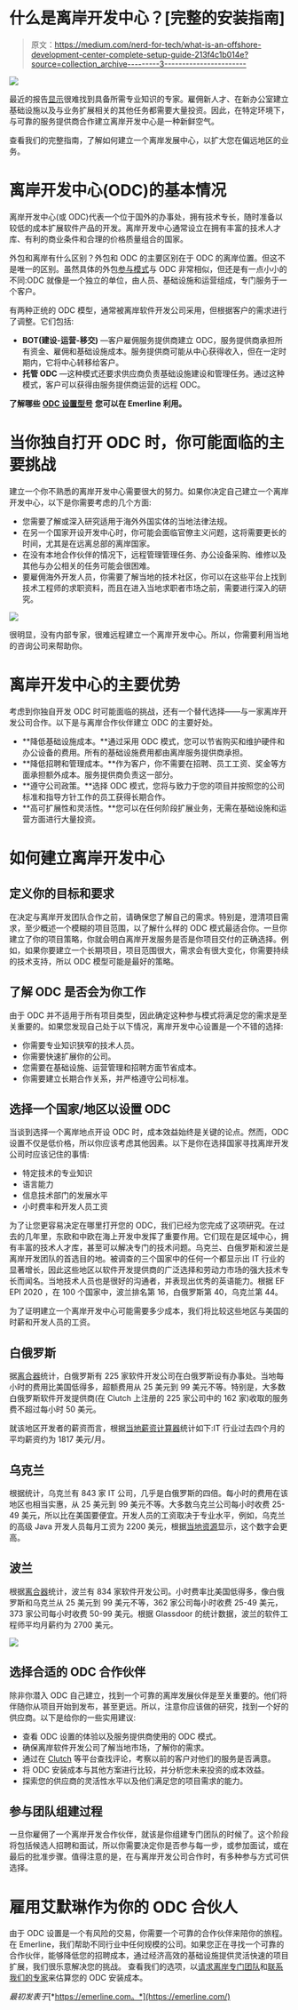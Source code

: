 # 什么是离岸开发中心？[完整的安装指南]

> 原文：<https://medium.com/nerd-for-tech/what-is-an-offshore-development-center-complete-setup-guide-213f4c1b014e?source=collection_archive---------3----------------------->

![](img/e0d30ecc86169d8a99b47b733c1bd59b.png)

最近的报告[显示](https://www.mckinsey.com/business-functions/organization/our-insights/building-workforce-skills-at-scale-to-thrive-during-and-after-the-covid-19-crisis)很难找到具备所需专业知识的专家。雇佣新人才、在新办公室建立基础设施以及与业务扩展相关的其他任务都需要大量投资。因此，在特定环境下，与可靠的服务提供商合作建立离岸开发中心是一种新鲜空气。

查看我们的完整指南，了解如何建立一个离岸发展中心，以扩大您在偏远地区的业务。

# 离岸开发中心(ODC)的基本情况

离岸开发中心(或 ODC)代表一个位于国外的办事处，拥有技术专长，随时准备以较低的成本扩展软件产品的开发。离岸开发中心通常设立在拥有丰富的技术人才库、有利的商业条件和合理的价格质量组合的国家。

外包和离岸有什么区别？外包和 ODC 的主要区别在于 ODC 的离岸位置。但这不是唯一的区别。虽然具体的外包[参与模式](https://emerline.com/blog/engagement-models)与 ODC 非常相似，但还是有一点小小的不同:ODC 就像是一个独立的单位，由人员、基础设施和运营组成，专门服务于一个客户。

有两种正统的 ODC 模型，通常被离岸软件开发公司采用，但根据客户的需求进行了调整。它们包括:

*   **BOT(建设-运营-移交)** —客户雇佣服务提供商建立 ODC，服务提供商承担所有资金、雇佣和基础设施成本。服务提供商可能从中心获得收入，但在一定时期内，它将中心转移给客户。
*   **托管 ODC** —这种模式还要求供应商负责基础设施建设和管理任务。通过这种模式，客户可以获得由服务提供商运营的远程 ODC。

**了解哪些** [**ODC 设置型号**](https://emerline.com/blog/engagement-models) **您可以在 Emerline 利用。**

# 当你独自打开 ODC 时，你可能面临的主要挑战

建立一个你不熟悉的离岸开发中心需要很大的努力。如果你决定自己建立一个离岸开发中心，以下是你需要考虑的几个方面:

*   您需要了解或深入研究适用于海外外国实体的当地法律法规。
*   在另一个国家开设开发中心时，你可能会面临官僚主义问题，这将需要更长的时间，尤其是在远离总部的离岸国家。
*   在没有本地合作伙伴的情况下，远程管理管理任务、办公设备采购、维修以及其他与办公相关的任务可能会很困难。
*   要雇佣海外开发人员，你需要了解当地的技术社区，你可以在这些平台上找到技术工程师的求职资料，而且在进入当地求职者市场之前，需要进行深入的研究。

![](img/166a5c8225e3bfec2c87af76de4685e2.png)

很明显，没有内部专家，很难远程建立一个离岸开发中心。所以，你需要利用当地的咨询公司来帮助你。

# 离岸开发中心的主要优势

考虑到你独自开发 ODC 时可能面临的挑战，还有一个替代选择——与一家离岸开发公司合作。以下是与离岸合作伙伴建立 ODC 的主要好处。

*   **降低基础设施成本。**通过采用 ODC 模式，您可以节省购买和维护硬件和办公设备的费用。所有的基础设施费用都由离岸服务提供商承担。
*   **降低招聘和管理成本。**作为客户，你不需要在招聘、员工工资、奖金等方面承担额外成本。服务提供商负责这一部分。
*   **遵守公司政策。**选择 ODC 模式，您将与致力于您的项目并按照您的公司标准和指导方针工作的员工获得长期合作。
*   **高可扩展性和灵活性。**您可以在任何阶段扩展业务，无需在基础设施和运营方面进行大量投资。

# 如何建立离岸开发中心

## 定义你的目标和要求

在决定与离岸开发团队合作之前，请确保您了解自己的需求。特别是，澄清项目需求，至少概述一个模糊的项目范围，以了解什么样的 ODC 模式最适合你。一旦你建立了你的项目策略，你就会明白离岸开发服务是否是你项目交付的正确选择。例如，如果你要建立一个长期项目，项目范围很大，需求会有很大变化，你需要持续的技术支持，所以 ODC 模型可能是最好的策略。

## 了解 ODC 是否会为你工作

由于 ODC 并不适用于所有项目类型，因此确定这种参与模式将满足您的需求是至关重要的。如果您发现自己处于以下情况，离岸开发中心设置是一个不错的选择:

*   你需要专业知识狭窄的技术人员。
*   你需要快速扩展你的公司。
*   您需要在基础设施、运营管理和招聘方面节省成本。
*   你需要建立长期合作关系，并严格遵守公司标准。

## 选择一个国家/地区以设置 ODC

当谈到选择一个离岸地点开设 ODC 时，成本效益始终是关键的论点。然而，ODC 设置不仅是低价格，所以你应该考虑其他因素。以下是你在选择国家寻找离岸开发公司时应该记住的事情:

*   特定技术的专业知识
*   语言能力
*   信息技术部门的发展水平
*   小时费率和开发人员工资

为了让您更容易决定在哪里打开您的 ODC，我们已经为您完成了这项研究。在过去的几年里，东欧和中欧在海上开发中发挥了重要作用。它们现在是区域中心，拥有丰富的技术人才库，甚至可以解决专门的技术问题。乌克兰、白俄罗斯和波兰是离岸开发团队的首选目的地。被调查的三个国家中的任何一个都显示出 IT 行业的显著增长，因此这些地区以软件开发提供商的广泛选择和劳动力市场的强大技术专长而闻名。当地技术人员也是很好的沟通者，并表现出优秀的英语能力。根据 EF EPI 2020 ，在 100 个国家中，波兰排名第 16，白俄罗斯第 40，乌克兰第 44。

为了证明建立一个离岸开发中心可能需要多少成本，我们将比较这些地区与美国的时薪和开发人员的工资。

## 白俄罗斯

据[离合器](https://clutch.co/developers/belarus)统计，白俄罗斯有 225 家软件开发公司在白俄罗斯设有办事处。当地每小时的费用比美国低得多，超额费用从 25 美元到 99 美元不等。特别是，大多数白俄罗斯软件开发提供商(在 Clutch 上注册的 225 家公司中的 162 家)收取的服务费不超过每小时 50 美元。

就该地区开发者的薪资而言，根据[当地薪资计算器](https://salaries.dev.by/)统计如下:IT 行业过去四个月的平均薪资约为 1817 美元/月。

## 乌克兰

根据统计，乌克兰有 843 家 IT 公司，几乎是白俄罗斯的四倍。每小时的费用在该地区也相当实惠，从 25 美元到 99 美元不等。大多数乌克兰公司每小时收费 25-49 美元，所以比在美国要便宜。开发人员的工资取决于专业水平，例如，乌克兰的高级 Java 开发人员每月工资为 2200 美元，根据[当地资源](https://jobs.dou.ua/salaries/#period=jun2021&city=Lviv&title=Software%20Engineer&language=Java&spec=&exp1=3&exp2=6)显示，这个数字会更高。

## 波兰

根据[离合器](https://clutch.co/developers/poland)统计，波兰有 834 家软件开发公司。小时费率比美国低得多，像白俄罗斯和乌克兰从 25 美元到 99 美元不等，362 家公司每小时收费 25-49 美元，373 家公司每小时收费 50-99 美元。根据 Glassdoor 的统计数据，波兰的软件工程师平均月薪约为 2700 美元。

![](img/a985640aca9140052f49af8c5a8975ac.png)

## 选择合适的 ODC 合作伙伴

除非你潜入 ODC 自己建立，找到一个可靠的离岸发展伙伴是至关重要的。他们将伴随你从项目开始到发布，甚至更远。所以，注意你应该做的研究，找到一个好的供应商。以下是给你的一些实用建议:

*   查看 ODC 设置的体验以及服务提供商使用的 ODC 模式。
*   确保离岸软件开发公司了解当地市场，了解你的需求。
*   通过在 [Clutch](https://clutch.co/profile/emerline) 等平台查找评论，考察以前的客户对他们的服务是否满意。
*   将 ODC 安装成本与其他方案进行比较，并分析您未来投资的成本效益。
*   探索您的供应商的灵活性水平以及他们满足您的项目需求的能力。

## 参与团队组建过程

一旦你雇佣了一个离岸开发合作伙伴，就该是你组建专门团队的时候了。这个阶段将包括候选人招聘和面试，所以你需要决定你是否参与每一步，或参加面试，或在最后的批准步骤。值得注意的是，在与离岸开发公司合作时，有多种参与方式可供选择。

# 雇用艾默琳作为你的 ODC 合伙人

由于 ODC 设置是一个有风险的交易，你需要一个可靠的合作伙伴来陪你的旅程。在 Emerline，我们帮助不同行业中任何规模的公司。如果您正在寻找一个可靠的合作伙伴，能够降低您的招聘成本，通过经济高效的基础设施提供灵活快速的项目扩展，我们很乐意解决您的挑战。
查看我们的选项，以[请求离岸专门团队](https://emerline.com/industries/healthcare)和[联系我们的专家](https://emerline.com/contact-us)来估算您的 ODC 安装成本。

*最初发表于*[*https://emerline.com。*](https://emerline.com/)
